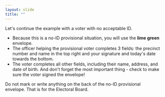 ```yaml
---
layout: slide
title: ""
---
```


Let's continue the example with a voter with no acceptable ID.

-   Because this is a no-ID provisional situation, you will use the **lime green** envelope. 
-   The officer helping the provisional voter completes 3 fields: the precinct number and name in the top right and your signature and today's date towards the bottom.
-   The voter completes all other fields, including their name, address, and date of birth. And don't forget the most important thing - check to make sure the voter signed the envelope!

Do not mark or write anything on the back of the no-ID provisional envelope. That is for the Electoral Board.